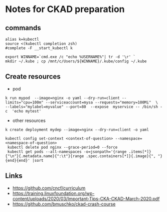 # Notes for CKAD preparation 
## commands 

```
alias k=kubectl
source <(kubectl completion zsh)
#complete -F __start_kubectl k 
```

```
export WINNAME=`cmd.exe /c "echo %USERNAME%"| tr -d '\r' `
mkdir ~/.kube ; cp /mnt/c/Users/${WINNAME}/.kube/config ~/.kube

```

## Create resources 
* pod
```
k run mypod  --image=nginx -o yaml --dry-run=client --limits="cpu=100m" --serviceaccount=mysa --requests="memory=100Mi"  \
--labels="mylabel=myvalue" --port=80  --expose  myservice -- /bin/sh -c  'echo mytest'
```

* other resources 
```
k create deployment mydep --image=nginx --dry-run=client -o yaml

```

```
kubectl config set-context <context-of-question> --namespace=<namespace-of-question>
 kubectl delete pod nginx --grace-period=0 --force
 kubectl get pods --all-namespaces -o=jsonpath='{range .items[*]}{"\n"}{.metadata.name}{":\t"}{range .spec.containers[*]}{.image}{", "}{end}{end}' |sort
```


## Links 
* https://github.com/cncf/curriculum  
* https://training.linuxfoundation.org/wp-content/uploads/2020/03/Important-Tips-CKA-CKAD-March-2020.pdf  
* https://github.com/bmuschko/ckad-crash-course  


